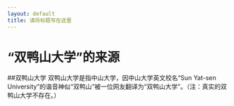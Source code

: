 ```yaml
---
layout: default
title: 请将标题写在这里
---
```


# “双鸭山大学”的来源

##双鸭山大学
双鸭山大学是指中山大学，因中山大学英文校名“Sun Yat-sen University”的谐音神似“双鸭山”被一位网友翻译为“双鸭山大学”。（注：真实的双鸭山大学不存在。）

